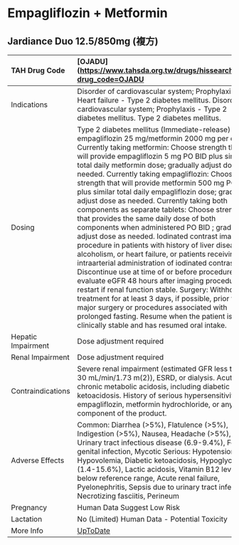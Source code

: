 # Empagliflozin + Metformin

## Jardiance Duo 12.5/850mg (複方)

| TAH Drug Code      | [OJADU](https://www.tahsda.org.tw/drugs/hissearch.php?drug_code=OJADU                                                                                                                                                                                                                                                                                                                                                                                                                                                                                                                                                                                                                                                                                                                                                                                                                                                                                                                                                                                                                                                                                                       |
|:-------------------|:----------------------------------------------------------------------------------------------------------------------------------------------------------------------------------------------------------------------------------------------------------------------------------------------------------------------------------------------------------------------------------------------------------------------------------------------------------------------------------------------------------------------------------------------------------------------------------------------------------------------------------------------------------------------------------------------------------------------------------------------------------------------------------------------------------------------------------------------------------------------------------------------------------------------------------------------------------------------------------------------------------------------------------------------------------------------------------------------------------------------------------------------------------------------------|
| Indications        | Disorder of cardiovascular system; Prophylaxis - Heart failure - Type 2 diabetes mellitus. Disorder of cardiovascular system; Prophylaxis - Type 2 diabetes mellitus. Type 2 diabetes mellitus.                                                                                                                                                                                                                                                                                                                                                                                                                                                                                                                                                                                                                                                                                                                                                                                                                                                                                                                                                                             |
| Dosing             | Type 2 diabetes mellitus (Immediate-release) MAX: empagliflozin 25 mg/metformin 2000 mg per day. Currently taking metformin: Choose strength that will provide empagliflozin 5 mg PO BID plus similar total daily metformin dose; gradually adjust dose as needed. Currently taking empagliflozin: Choose strength that will provide metformin 500 mg PO BID plus similar total daily empagliflozin dose; gradually adjust dose as needed. Currently taking both components as separate tablets: Choose strength that provides the same daily dose of both components when administered PO BID ; gradually adjust dose as needed. Iodinated contrast imaging procedure in patients with history of liver disease, alcoholism, or heart failure, or patients receiving intraarterial administration of iodinated contrast: Discontinue use at time of or before procedure; evaluate eGFR 48 hours after imaging procedure; restart if renal function stable. Surgery: Withhold treatment for at least 3 days, if possible, prior to major surgery or procedures associated with prolonged fasting. Resume when the patient is clinically stable and has resumed oral intake. |
| Hepatic Impairment | Dose adjustment required                                                                                                                                                                                                                                                                                                                                                                                                                                                                                                                                                                                                                                                                                                                                                                                                                                                                                                                                                                                                                                                                                                                                                    |
| Renal Impairment   | Dose adjustment required                                                                                                                                                                                                                                                                                                                                                                                                                                                                                                                                                                                                                                                                                                                                                                                                                                                                                                                                                                                                                                                                                                                                                    |
| Contraindications  | Severe renal impairment (estimated GFR less than 30 mL/min/1.73 m(2)), ESRD, or dialysis. Acute or chronic metabolic acidosis, including diabetic ketoacidosis. History of serious hypersensitivity to empagliflozin, metformin hydrochloride, or any component of the product.                                                                                                                                                                                                                                                                                                                                                                                                                                                                                                                                                                                                                                                                                                                                                                                                                                                                                             |
| Adverse Effects    | Common: Diarrhea (>5%), Flatulence (>5%), Indigestion (>5%), Nausea, Headache (>5%), Urinary tract infectious disease (6.9-9.4%), Female genital infection, Mycotic Serious: Hypotension, Hypovolemia, Diabetic ketoacidosis, Hypoglycemia (1.4-15.6%), Lactic acidosis, Vitamin B12 level below reference range, Acute renal failure, Pyelonephritis, Sepsis due to urinary tract infection, Necrotizing fasciitis, Perineum                                                                                                                                                                                                                                                                                                                                                                                                                                                                                                                                                                                                                                                                                                                                               |
| Pregnancy          | Human Data Suggest Low Risk                                                                                                                                                                                                                                                                                                                                                                                                                                                                                                                                                                                                                                                                                                                                                                                                                                                                                                                                                                                                                                                                                                                                                 |
| Lactation          | No (Limited) Human Data - Potential Toxicity                                                                                                                                                                                                                                                                                                                                                                                                                                                                                                                                                                                                                                                                                                                                                                                                                                                                                                                                                                                                                                                                                                                                |
| More Info          | [UpToDate](https://www.uptodate.com/contents/empagliflozin-and-metformin-drug-information)                                                                                                                                                                                                                                                                                                                                                                                                                                                                                                                                                                                                                                                                                                                                                                                                                                                                                                                                                                                                                                                                                  |

